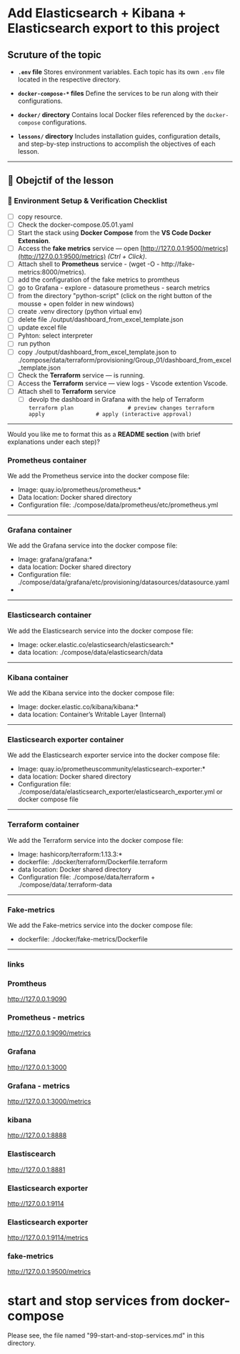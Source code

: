 # Add Elasticsearch + Kibana + Elasticsearch export to this project


## Scruture of the topic 

* **`.env` file**
  Stores environment variables. Each topic has its own `.env` file located in the respective directory.

* **`docker-compose-*` files**
  Define the services to be run along with their configurations.

* **`docker/` directory**
  Contains local Docker files referenced by the `docker-compose` configurations.

* **`lessons/` directory**
  Includes installation guides, configuration details, and step-by-step instructions to accomplish the objectives of each lesson.

---

## 🧾 Obejctif of the lesson 

### 🧩 Environment Setup & Verification Checklist

* [ ] copy resource.
* [ ] Check the docker-compose.05.01.yaml
* [ ] Start the stack using **Docker Compose** from the **VS Code Docker Extension**.
* [ ] Access the **fake metrics** service — open [http://127.0.0.1:9500/metrics](http://127.0.0.1:9500/metrics) *(Ctrl + Click)*.
* [ ] Attach shell to **Prometheus** service - (wget -O -  http://fake-metrics:8000/metrics).
* [ ] add the configuration of the fake metrics to promtheus
* [ ] go to Grafana - explore - datasoure prometheus - search metrics 
* [ ] from the directory "python-script" (click on the right button of the mousse + open folder in new windows)
* [ ] create .venv directory (python virtual env)
* [ ] delete file ./output/dashboard_from_excel_template.json
* [ ] update excel file 
* [ ] Pyhton: select interpreter
* [ ] run python 
* [ ] copy ./output/dashboard_from_excel_template.json to ./compose/data/terraform/provisioning/Group_01/dashboard_from_excel_template.json
* [ ] Check the **Terraform** service — is running.
* [ ] Access the **Terraform** service — view logs - Vscode extention Vscode.
* [ ] Attach shell to **Terraform** service
  * [ ] devolp the dashboard in Grafana with the help of Terraform 
         ```
        terraform plan                 # preview changes
        terraform apply                # apply (interactive approval)
        ```

---

Would you like me to format this as a **README section** (with brief explanations under each step)?


### Prometheus container

We add the Prometheus service into the docker compose file: 
- Image: quay.io/prometheus/prometheus:*
- Data location: Docker shared directory
- Configuration file: ./compose/data/prometheus/etc/prometheus.yml

---

### Grafana container

We add the Grafana service into the docker compose file: 
- Image: grafana/grafana:*
- data location: Docker shared directory
- Configuration file: ./compose/data/grafana/etc/provisioning/datasources/datasource.yaml
- 
---

### Elasticsearch container

We add the Elasticsearch service into the docker compose file: 
- Image: ocker.elastic.co/elasticsearch/elasticsearch:*
- data location: ./compose/data/elasticsearch/data
---

### Kibana container

We add the Kibana service into the docker compose file: 
- Image: docker.elastic.co/kibana/kibana:*
- data location: Container’s Writable Layer (Internal)
---

### Elasticsearch exporter container

We add the Elasticsearch exporter service into the docker compose file: 
- Image: quay.io/prometheuscommunity/elasticsearch-exporter:*
- data location: Docker shared directory
- Configuration file: ./compose/data/elasticsearch_exporter/elasticsearch_exporter.yml or docker compose file
---

### Terraform container

We add the Terraform service into the docker compose file: 
- Image: hashicorp/terraform:1.13.3:*
- dockerfile: ./docker/terraform/Dockerfile.terraform
- data location: Docker shared directory
- Configuration file: ./compose/data/terraform + ./compose/data/.terraform-data
---

### Fake-metrics

We add the Fake-metrics service into the docker compose file: 
- dockerfile: ./docker/fake-metrics/Dockerfile
---


### links
### Promtheus
http://127.0.0.1:9090
### Prometheus - metrics
http://127.0.0.1:9090/metrics
### Grafana 
http://127.0.0.1:3000
### Grafana - metrics
http://127.0.0.1:3000/metrics
### kibana
http://127.0.0.1:8888
### Elastiscearch 
http://127.0.0.1:8881
### Elasticsearch exporter
http://127.0.0.1:9114
### Elasticsearch exporter
http://127.0.0.1:9114/metrics
### fake-metrics
http://127.0.0.1:9500/metrics

# start and stop services from docker-compose
Please see, the file named "99-start-and-stop-services.md" in this directory.